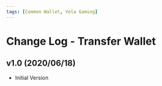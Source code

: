 ```yaml
---
tags: [Common Wallet, Vela Gaming]
---
```


# Change Log - Transfer Wallet

## v1.0 (2020/06/18)

- Initial Version
